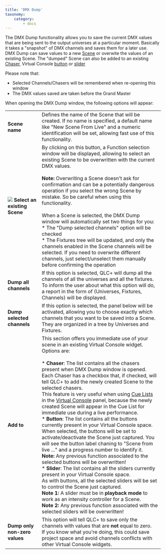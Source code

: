 ```yaml
---
title: 'DMX Dump'
taxonomy:
    category:
        - docs
---
```


The DMX Dump functionality allows you to save the current DMX values that are being sent to the output universes at a particular moment. Basically it takes a "snapshot" of DMX channels and saves them for a later use.  
DMX Dump can save values to a new [Scene](/basics/glossary-and-concepts#scene) or overwite the values of an existing Scene. The "dumped" Scene can also be added to an existing [Chaser](/basics/glossary-and-concepts#chaser), Virtual Console [button](vcbutton.html) or [slider](vcslider.html)  
  
Please note that:

*   Selected Channels/Chasers will be remembered when re-opening this window
*   The DMX values saved are taken before the Grand Master

When opening the DMX Dump window, the following options will appear:

| | |
| - | - |
| **Scene name** | Defines the name of the Scene that will be created. If no name is specified, a default name like "New Scene From Live" and a numeric identification will be set, allowing fast use of this functionality. |
| ![](/basics/scene.png) **Select an existing Scene** | By clicking on this button, a Function selection window will be displayed, allowing to select an existing Scene to be overwritten with the current DMX values.<br><br>**Note:** Overwriting a Scene doesn't ask for confirmation and can be a potentially dangerous operation if you select the wrong Scene by mistake. So be careful when using this functionality.<br><br>When a Scene is selected, the DMX Dump window will automatically set two things for you:<br>*   The "Dump selected channels" option will be checked<br>*   The Fixtures tree will be updated, and only the channels enabled in the Scene channels will be selected. If you need to overwrite different channels, just select/unselect them manually before confirming the operation<br>
| **Dump all channels** | If this option is selected, QLC+ will dump all the channels of all the universes and all the fixtures. To inform the user about what this option will do, a report in the form of (Universes, Fixtures, Channels) will be displayed. |
| **Dump selected channels** | If this option is selected, the panel below will be activated, allowing you to choose exactly which channels that you want to be saved into a Scene. They are organized in a tree by Universes and Fixtures. |
| **Add to** | This section offers you immediate use of your scene in an existing Virtual Console widget.<br>Options are:<br><br>*   **Chaser**: The list contains all the chasers present when DMX Dump window is opened. Each Chaser has a checkbox that, if checked, will tell QLC+ to add the newly created Scene to the selected chasers.<br>This feature is very useful when using [Cue Lists](vccuelist.html) in the [Virtual Console](virtualconsole.html) panel, because the newly created Scene will appear in the Cue List for immediate use during a live performance.<br>*   **Button**: The list contains all the buttons currently present in your Virtual Console space.<br>When selected, the buttons will be set to activate/deactivate the Scene just captured. You will see the button label chaning to "Scene from live ..." and a progress number to identify it.<br>**Note:** Any previous function associated to the selected buttons will be overwritten!<br>*   **Slider**: The list contains all the sliders currently present in your Virtual Console space.<br>As with buttons, all the selected sliders will be set to control the Scene just captured.<br>**Note 1:** A slider must be in **playback mode** to work as an intensity controller for a Scene.<br>**Note 2:** Any previous function associated with the selected sliders will be overwritten! |
| **Dump only non-zero values** | This option will tell QLC+ to save only the channels with values that are **not** equal to zero.<br>If you know what you're doing, this could save project space and avoid channels conflicts with other Virtual Console widgets. |